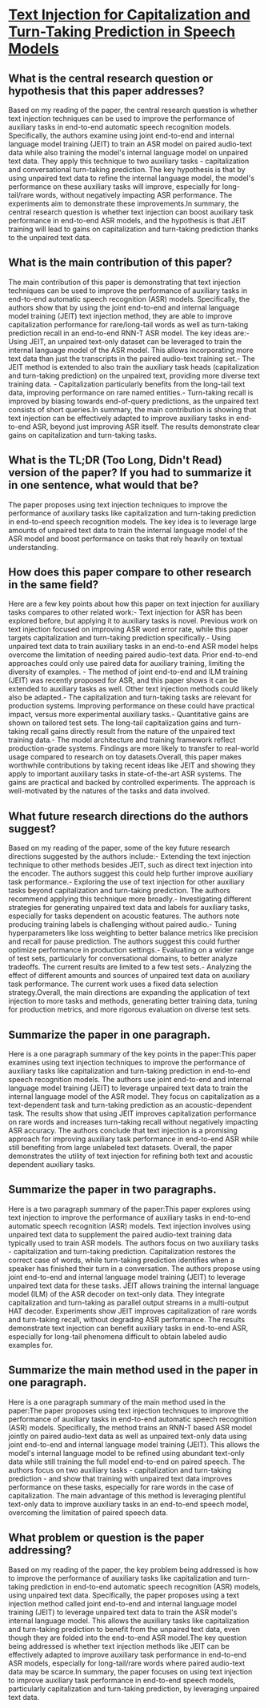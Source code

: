 # [Text Injection for Capitalization and Turn-Taking Prediction in Speech   Models](https://arxiv.org/abs/2308.07395)

## What is the central research question or hypothesis that this paper addresses?

 Based on my reading of the paper, the central research question is whether text injection techniques can be used to improve the performance of auxiliary tasks in end-to-end automatic speech recognition models. Specifically, the authors examine using joint end-to-end and internal language model training (JEIT) to train an ASR model on paired audio-text data while also training the model's internal language model on unpaired text data. They apply this technique to two auxiliary tasks - capitalization and conversational turn-taking prediction. The key hypothesis is that by using unpaired text data to refine the internal language model, the model's performance on these auxiliary tasks will improve, especially for long-tail/rare words, without negatively impacting ASR performance. The experiments aim to demonstrate these improvements.In summary, the central research question is whether text injection can boost auxiliary task performance in end-to-end ASR models, and the hypothesis is that JEIT training will lead to gains on capitalization and turn-taking prediction thanks to the unpaired text data.


## What is the main contribution of this paper?

 The main contribution of this paper is demonstrating that text injection techniques can be used to improve the performance of auxiliary tasks in end-to-end automatic speech recognition (ASR) models. Specifically, the authors show that by using the joint end-to-end and internal language model training (JEIT) text injection method, they are able to improve capitalization performance for rare/long-tail words as well as turn-taking prediction recall in an end-to-end RNN-T ASR model. The key ideas are:- Using JEIT, an unpaired text-only dataset can be leveraged to train the internal language model of the ASR model. This allows incorporating more text data than just the transcripts in the paired audio-text training set.- The JEIT method is extended to also train the auxiliary task heads (capitalization and turn-taking prediction) on the unpaired text, providing more diverse text training data. - Capitalization particularly benefits from the long-tail text data, improving performance on rare named entities.- Turn-taking recall is improved by biasing towards end-of-query predictions, as the unpaired text consists of short queries.In summary, the main contribution is showing that text injection can be effectively adapted to improve auxiliary tasks in end-to-end ASR, beyond just improving ASR itself. The results demonstrate clear gains on capitalization and turn-taking tasks.


## What is the TL;DR (Too Long, Didn't Read) version of the paper? If you had to summarize it in one sentence, what would that be?

 The paper proposes using text injection techniques to improve the performance of auxiliary tasks like capitalization and turn-taking prediction in end-to-end speech recognition models. The key idea is to leverage large amounts of unpaired text data to train the internal language model of the ASR model and boost performance on tasks that rely heavily on textual understanding.


## How does this paper compare to other research in the same field?

 Here are a few key points about how this paper on text injection for auxiliary tasks compares to other related work:- Text injection for ASR has been explored before, but applying it to auxiliary tasks is novel. Previous work on text injection focused on improving ASR word error rate, while this paper targets capitalization and turn-taking prediction specifically.- Using unpaired text data to train auxiliary tasks in an end-to-end ASR model helps overcome the limitation of needing paired audio-text data. Prior end-to-end approaches could only use paired data for auxiliary training, limiting the diversity of examples. - The method of joint end-to-end and ILM training (JEIT) was recently proposed for ASR, and this paper shows it can be extended to auxiliary tasks as well. Other text injection methods could likely also be adapted.- The capitalization and turn-taking tasks are relevant for production systems. Improving performance on these could have practical impact, versus more experimental auxiliary tasks.- Quantitative gains are shown on tailored test sets. The long-tail capitalization gains and turn-taking recall gains directly result from the nature of the unpaired text training data.- The model architecture and training framework reflect production-grade systems. Findings are more likely to transfer to real-world usage compared to research on toy datasets.Overall, this paper makes worthwhile contributions by taking recent ideas like JEIT and showing they apply to important auxiliary tasks in state-of-the-art ASR systems. The gains are practical and backed by controlled experiments. The approach is well-motivated by the natures of the tasks and data involved.


## What future research directions do the authors suggest?

 Based on my reading of the paper, some of the key future research directions suggested by the authors include:- Extending the text injection technique to other methods besides JEIT, such as direct text injection into the encoder. The authors suggest this could help further improve auxiliary task performance.- Exploring the use of text injection for other auxiliary tasks beyond capitalization and turn-taking prediction. The authors recommend applying this technique more broadly.- Investigating different strategies for generating unpaired text data and labels for auxiliary tasks, especially for tasks dependent on acoustic features. The authors note producing training labels is challenging without paired audio.- Tuning hyperparameters like loss weighting to better balance metrics like precision and recall for pause prediction. The authors suggest this could further optimize performance in production settings.- Evaluating on a wider range of test sets, particularly for conversational domains, to better analyze tradeoffs. The current results are limited to a few test sets.- Analyzing the effect of different amounts and sources of unpaired text data on auxiliary task performance. The current work uses a fixed data selection strategy.Overall, the main directions are expanding the application of text injection to more tasks and methods, generating better training data, tuning for production metrics, and more rigorous evaluation on diverse test sets.


## Summarize the paper in one paragraph.

 Here is a one paragraph summary of the key points in the paper:This paper examines using text injection techniques to improve the performance of auxiliary tasks like capitalization and turn-taking prediction in end-to-end speech recognition models. The authors use joint end-to-end and internal language model training (JEIT) to leverage unpaired text data to train the internal language model of the ASR model. They focus on capitalization as a text-dependent task and turn-taking prediction as an acoustic-dependent task. The results show that using JEIT improves capitalization performance on rare words and increases turn-taking recall without negatively impacting ASR accuracy. The authors conclude that text injection is a promising approach for improving auxiliary task performance in end-to-end ASR while still benefiting from large unlabeled text datasets. Overall, the paper demonstrates the utility of text injection for refining both text and acoustic dependent auxiliary tasks.


## Summarize the paper in two paragraphs.

 Here is a two paragraph summary of the paper:This paper explores using text injection to improve the performance of auxiliary tasks in end-to-end automatic speech recognition (ASR) models. Text injection involves using unpaired text data to supplement the paired audio-text training data typically used to train ASR models. The authors focus on two auxiliary tasks - capitalization and turn-taking prediction. Capitalization restores the correct case of words, while turn-taking prediction identifies when a speaker has finished their turn in a conversation. The authors propose using joint end-to-end and internal language model training (JEIT) to leverage unpaired text data for these tasks. JEIT allows training the internal language model (ILM) of the ASR decoder on text-only data. They integrate capitalization and turn-taking as parallel output streams in a multi-output HAT decoder. Experiments show JEIT improves capitalization of rare words and turn-taking recall, without degrading ASR performance. The results demonstrate text injection can benefit auxiliary tasks in end-to-end ASR, especially for long-tail phenomena difficult to obtain labeled audio examples for.


## Summarize the main method used in the paper in one paragraph.

 Here is a one paragraph summary of the main method used in the paper:The paper proposes using text injection techniques to improve the performance of auxiliary tasks in end-to-end automatic speech recognition (ASR) models. Specifically, the method trains an RNN-T based ASR model jointly on paired audio-text data as well as unpaired text-only data using joint end-to-end and internal language model training (JEIT). This allows the model's internal language model to be refined using abundant text-only data while still training the full model end-to-end on paired speech. The authors focus on two auxiliary tasks - capitalization and turn-taking prediction - and show that training with unpaired text data improves performance on these tasks, especially for rare words in the case of capitalization. The main advantage of this method is leveraging plentiful text-only data to improve auxiliary tasks in an end-to-end speech model, overcoming the limitation of paired speech data.


## What problem or question is the paper addressing?

 Based on my reading of the paper, the key problem being addressed is how to improve the performance of auxiliary tasks like capitalization and turn-taking prediction in end-to-end automatic speech recognition (ASR) models, using unpaired text data. Specifically, the paper proposes using a text injection method called joint end-to-end and internal language model training (JEIT) to leverage unpaired text data to train the ASR model's internal language model. This allows the auxiliary tasks like capitalization and turn-taking prediction to benefit from the unpaired text data, even though they are folded into the end-to-end ASR model.The key question being addressed is whether text injection methods like JEIT can be effectively adapted to improve auxiliary task performance in end-to-end ASR models, especially for long-tail/rare words where paired audio-text data may be scarce.In summary, the paper focuses on using text injection to improve auxiliary task performance in end-to-end speech models, particularly capitalization and turn-taking prediction, by leveraging unpaired text data.
